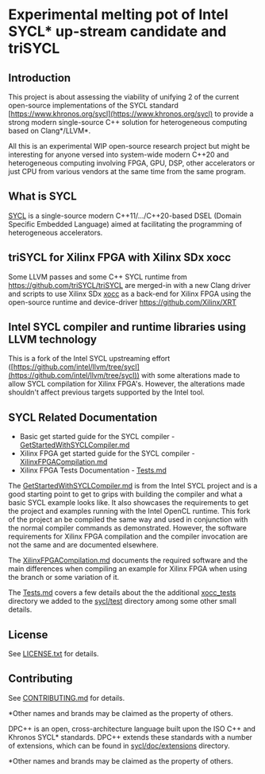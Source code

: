 # Experimental melting pot of Intel SYCL* up-stream candidate and triSYCL

## Introduction

This project is about assessing the viability of unifying 2 of the
current open-source implementations of the SYCL standard
[https://www.khronos.org/sycl](https://www.khronos.org/sycl) to
provide a strong modern single-source C++ solution for heterogeneous
computing based on Clang*/LLVM*.

All this is an experimental WIP open-source research project but might
be interesting for anyone versed into system-wide modern C++20 and
heterogeneous computing involving FPGA, GPU, DSP, other accelerators
or just CPU from various vendors at the same time from the same
program.

## What is SYCL

[SYCL](https://www.khronos.org/sycl/) is a single-source
modern C++11/.../C++20-based DSEL (Domain Specific Embedded Language) aimed at
facilitating the programming of heterogeneous accelerators.

## triSYCL for Xilinx FPGA with Xilinx SDx xocc

Some LLVM passes and some C++ SYCL runtime from
https://github.com/triSYCL/triSYCL are merged-in with a new Clang
driver and scripts to use Xilinx SDx
[xocc](https://www.xilinx.com/html_docs/xilinx2019_1/sdaccel_doc/wrj1504034328013.html)
as a back-end for Xilinx FPGA using the open-source runtime and
device-driver https://github.com/Xilinx/XRT

## Intel SYCL compiler and runtime libraries using LLVM technology

This is a fork of the Intel SYCL upstreaming effort
([https://github.com/intel/llvm/tree/sycl](https://github.com/intel/llvm/tree/sycl))
with some alterations made to allow SYCL compilation for Xilinx FPGA's. However,
the alterations made shouldn't affect previous targets supported by
the Intel tool.

## SYCL Related Documentation

- Basic get started guide for the SYCL compiler - [GetStartedWithSYCLCompiler.md](sycl/doc/GetStartedWithSYCLCompiler.md)
- Xilinx FPGA get started guide for the SYCL compiler - [XilinxFPGACompilation.md](sycl/doc/XilinxFPGACompilation.md)
- Xilinx FPGA Tests Documentation - [Tests.md](sycl/doc/Tests.md)

The [GetStartedWithSYCLCompiler.md](sycl/doc/GetStartedWithSYCLCompiler.md) is
from the Intel SYCL project and is a good starting point to get to grips with
building the compiler and what a basic SYCL example looks like. It also
showcases the requirements to get the project and examples running with the
Intel OpenCL runtime. This fork of the project an be compiled the same way
and used in conjunction with the normal compiler commands as demonstrated.
However, the software requirements for Xilinx FPGA compilation and the compiler
invocation are not the same and are documented elsewhere.

The [XilinxFPGACompilation.md](sycl/doc/XilinxFPGACompilation.md) documents the
required software and the main differences when compiling an example for Xilinx
FPGA when using the branch or some variation of it.

The [Tests.md](sycl/doc/Tests.md) covers a few details about the the
additional [xocc_tests](sycl/test/xocc_tests) directory we added to
the [sycl/test](sycl/test) directory among some other small details.

## License
See [LICENSE.txt](llvm/LICENSE.TXT) for details.

## Contributing

See [CONTRIBUTING.md](CONTRIBUTING.md) for details.

*Other names and brands may be claimed as the property of others.

DPC++ is an open, cross-architecture language built upon the ISO C++ and Khronos
SYCL\* standards. DPC++ extends these standards with a number of extensions,
which can be found in [sycl/doc/extensions](sycl/doc/extensions) directory.

\*Other names and brands may be claimed as the property of others.
